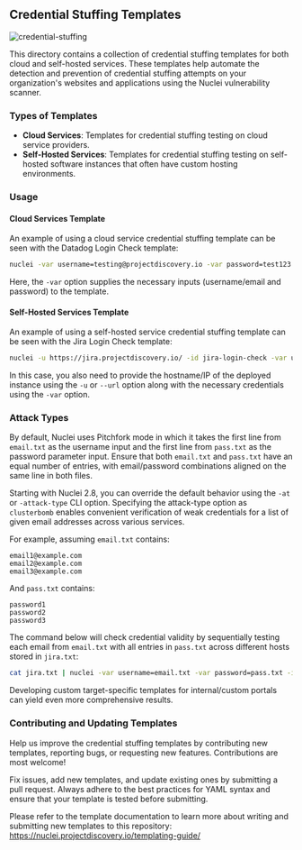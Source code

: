 ## Credential Stuffing Templates

![credential-stuffing](https://github.com/projectdiscovery/nuclei-templates/assets/28601533/50ed7f7e-7da7-4708-8747-39b207eb8b52)


This directory contains a collection of credential stuffing templates for both cloud and self-hosted services. These templates help automate the detection and prevention of credential stuffing attempts on your organization's websites and applications using the Nuclei vulnerability scanner.

### Types of Templates

- **Cloud Services**: Templates for credential stuffing testing on cloud service providers.
- **Self-Hosted Services**: Templates for credential stuffing testing on self-hosted software instances that often have custom hosting environments.

### Usage

#### Cloud Services Template

An example of using a cloud service credential stuffing template can be seen with the Datadog Login Check template:

```bash
nuclei -var username=testing@projectdiscovery.io -var password=test123 -id datadog-login-check
```

Here, the `-var` option supplies the necessary inputs (username/email and password) to the template.

#### Self-Hosted Services Template

An example of using a self-hosted service credential stuffing template can be seen with the Jira Login Check template:

```bash
nuclei -u https://jira.projectdiscovery.io/ -id jira-login-check -var username=testing@projectdiscovery.io -var password=test123 
```

In this case, you also need to provide the hostname/IP of the deployed instance using the `-u` or `--url` option along with the necessary credentials using the `-var` option.

### Attack Types

By default, Nuclei uses Pitchfork mode in which it takes the first line from `email.txt` as the username input and the first line from `pass.txt` as the password parameter input. Ensure that both `email.txt` and `pass.txt` have an equal number of entries, with email/password combinations aligned on the same line in both files.

Starting with Nuclei 2.8, you can override the default behavior using the `-at` or `-attack-type` CLI option. Specifying the attack-type option as `clusterbomb` enables convenient verification of weak credentials for a list of given email addresses across various services.

For example, assuming `email.txt` contains:

```
email1@example.com
email2@example.com
email3@example.com
```

And `pass.txt` contains:

```
password1
password2
password3
```

The command below will check credential validity by sequentially testing each email from `email.txt` with all entries in `pass.txt` across different hosts stored in `jira.txt`:

```bash
cat jira.txt | nuclei -var username=email.txt -var password=pass.txt -id jira-login-check -attack-type clusterbomb
```

Developing custom target-specific templates for internal/custom portals can yield even more comprehensive results.

### Contributing and Updating Templates

Help us improve the credential stuffing templates by contributing new templates, reporting bugs, or requesting new features. Contributions are most welcome!


Fix issues, add new templates, and update existing ones by submitting a pull request. Always adhere to the best practices for YAML syntax and ensure that your template is tested before submitting.

Please refer to the template documentation to learn more about writing and submitting new templates to this repository: https://nuclei.projectdiscovery.io/templating-guide/
